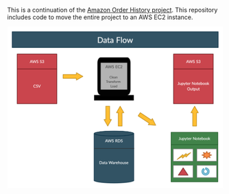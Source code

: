 This is a continuation of the [Amazon Order History project](https://github.com/AmitSamra/AmazonOrderHistoryAirflowAWS). This repository includes code to move the entire project to an AWS EC2 instance. 

![pipeline_ec2.png](img/pipeline_ec2.png)